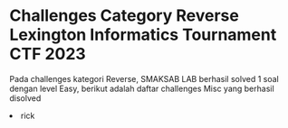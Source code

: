 # Challenges Category Reverse Lexington Informatics Tournament CTF 2023

<p>Pada challenges kategori Reverse, SMAKSAB LAB berhasil solved 1 soal dengan level Easy, berikut adalah daftar challenges Misc yang berhasil disolved</p>
<li> rick </li>
